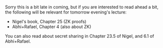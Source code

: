 Sorry this is a bit late in coming, but if you are interested to read ahead a
bit, the following will be relevant for tomorrow evening's lecture:

* Nigel's book, Chapter 25 (ZK proofs)
* Abhi+Rafael, Chapter 4 (also about ZK)

You can also read about secret sharing in Chapter 23.5 of Nigel, and 6.1 of
Abhi+Rafael.
